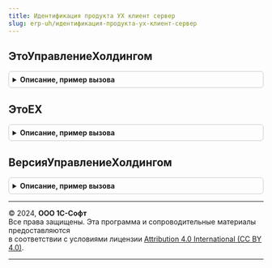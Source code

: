 ```yaml
---
title: Идентификация продукта УХ клиент сервер
slug: erp-uh/идентификация-продукта-ух-клиент-сервер
---
```



## ЭтоУправлениеХолдингом
<details style="margin: 1em 0; padding: 0.5em; border: 1px solid #ccc; border-radius: 6px;">

<summary style="font-weight: bold; cursor: pointer;">Описание, пример вызова</summary>

```bsl

// Функция возвращает ответ на вопрос, содержит-ли данная конфигурация
// полноценный продуктом 1С:Управление Холдингом.
//
// Возвращаемое значение:
//  Булево - Истина означает, что данный продукт представляет
//			 собой 1С:Управление Холдингом или 1С: ERP.Холдинг.
//	Ложь - данный продукт представляет собой другую конфигурацию.
//
Функция ЭтоУправлениеХолдингом() Экспорт
```

Пример вызова
```bsl
Результат = ИдентификацияПродуктаУХКлиентСервер.ЭтоУправлениеХолдингом() 
```
</details>

## ЭтоЕХ
<details style="margin: 1em 0; padding: 0.5em; border: 1px solid #ccc; border-radius: 6px;">

<summary style="font-weight: bold; cursor: pointer;">Описание, пример вызова</summary>

```bsl

// Функция возвращает ответ на вопрос, является ли данная конфигурация
// продуктом 1С: ERP.Холдинг.
//
// Возвращаемое значение:
//  Булево - Истина означает, что данный продукт
//			 представляет собой 1С: ERP.Холдинг.
//	Ложь - данный продукт представляет собой другую конфигурацию.
//
Функция ЭтоЕХ() Экспорт
```

Пример вызова
```bsl
Результат = ИдентификацияПродуктаУХКлиентСервер.ЭтоЕХ() 
```
</details>

## ВерсияУправлениеХолдингом
<details style="margin: 1em 0; padding: 0.5em; border: 1px solid #ccc; border-radius: 6px;">

<summary style="font-weight: bold; cursor: pointer;">Описание, пример вызова</summary>

```bsl

// Возвращает первые два сегмента версии подсистемы Управление холдингом
//
// Возвращаемое значение:
//  Строка - Первые два сегмента версии подсистемы Управление холдингом
//
Функция ВерсияУправлениеХолдингом() Экспорт
```

Пример вызова
```bsl
Результат = ИдентификацияПродуктаУХКлиентСервер.ВерсияУправлениеХолдингом() 
```
</details>

---

© 2024, **ООО 1С-Софт**  
Все права защищены. Эта программа и сопроводительные материалы предоставляются  
в соответствии с условиями лицензии [Attribution 4.0 International (CC BY 4.0)](https://creativecommons.org/licenses/by/4.0/legalcode).

---
